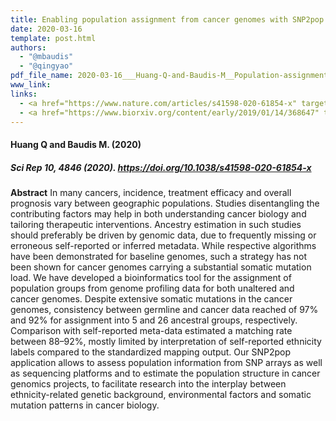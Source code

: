 ```yaml
---
title: Enabling population assignment from cancer genomes with SNP2pop
date: 2020-03-16
template: post.html 
authors:
  - "@mbaudis"
  - "@qingyao"
pdf_file_name: 2020-03-16___Huang-Q-and-Baudis-M__Population-assignment-from cancer genomes-with-SNP2pop__ScientificReports.pdf
www_link: 
links:
  - <a href="https://www.nature.com/articles/s41598-020-61854-x" target="_blank">[ScientificReports]</a>
  - <a href="https://www.biorxiv.org/content/early/2019/01/14/368647" target="_blank">[bioRxiv]</a>
---
```


#### Huang Q and Baudis M. (2020)
##### Sci Rep 10, 4846 (2020). <https://doi.org/10.1038/s41598-020-61854-x>



**Abstract** In many cancers, incidence, treatment efficacy and overall prognosis vary between geographic populations. Studies disentangling the contributing factors may help in both understanding cancer biology and tailoring therapeutic interventions. Ancestry estimation in such studies should preferably be driven by genomic data, due to frequently missing or erroneous self-reported or inferred metadata. While respective algorithms have been demonstrated for baseline genomes, such a strategy has not been shown for cancer genomes carrying a substantial somatic mutation load. We have developed a bioinformatics tool for the assignment of population groups from genome profiling data for both unaltered and cancer genomes.<!--more--> Despite extensive somatic mutations in the cancer genomes, consistency between germline and cancer data reached of 97% and 92% for assignment into 5 and 26 ancestral groups, respectively. Comparison with self-reported meta-data estimated a matching rate between 88–92%, mostly limited by interpretation of self-reported ethnicity labels compared to the standardized mapping output. Our SNP2pop application allows to assess population information from SNP arrays as well as sequencing platforms and to estimate the population structure in cancer genomics projects, to facilitate research into the interplay between ethnicity-related genetic background, environmental factors and somatic mutation patterns in cancer biology.


